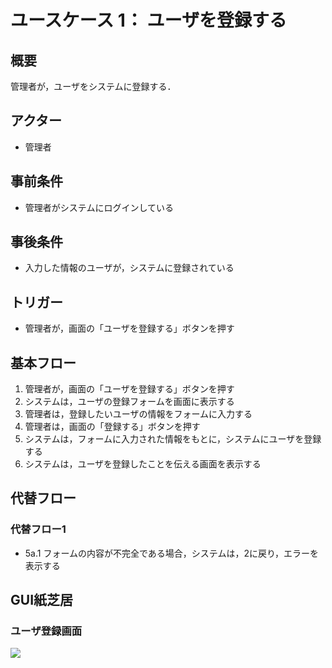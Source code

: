 # ユースケース 1： ユーザを登録する

## 概要
管理者が，ユーザをシステムに登録する．

## アクター
- 管理者

## 事前条件
- 管理者がシステムにログインしている

## 事後条件
- 入力した情報のユーザが，システムに登録されている

## トリガー
- 管理者が，画面の「ユーザを登録する」ボタンを押す

## 基本フロー
1. 管理者が，画面の「ユーザを登録する」ボタンを押す
1. システムは，ユーザの登録フォームを画面に表示する
1. 管理者は，登録したいユーザの情報をフォームに入力する
1. 管理者は，画面の「登録する」ボタンを押す
1. システムは，フォームに入力された情報をもとに，システムにユーザを登録する
1. システムは，ユーザを登録したことを伝える画面を表示する

## 代替フロー
### 代替フロー1
- 5a.1 フォームの内容が不完全である場合，システムは，2に戻り，エラーを表示する

## GUI紙芝居
### ユーザ登録画面
<img src="gamen1.png">